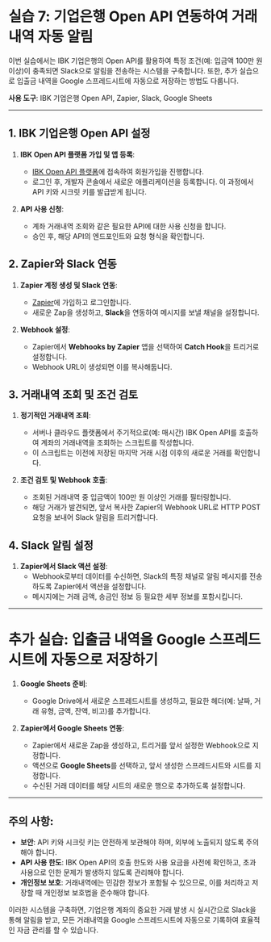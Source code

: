 # **실습 7: 기업은행 Open API 연동하여 거래내역 자동 알림**

이번 실습에서는 IBK 기업은행의 Open API를 활용하여 특정 조건(예: 입금액 100만 원 이상)이 충족되면 Slack으로 알림을 전송하는 시스템을 구축합니다. 또한, 추가 실습으로 입출금 내역을 Google 스프레드시트에 자동으로 저장하는 방법도 다룹니다.

**사용 도구**: IBK 기업은행 Open API, Zapier, Slack, Google Sheets

---

## 1. IBK 기업은행 Open API 설정

1. **IBK Open API 플랫폼 가입 및 앱 등록**:
   - [IBK Open API 플랫폼](https://devapiportal.ibk.co.kr/mup/ibk)에 접속하여 회원가입을 진행합니다.
   - 로그인 후, 개발자 콘솔에서 새로운 애플리케이션을 등록합니다. 이 과정에서 API 키와 시크릿 키를 발급받게 됩니다.

2. **API 사용 신청**:
   - 계좌 거래내역 조회와 같은 필요한 API에 대한 사용 신청을 합니다.
   - 승인 후, 해당 API의 엔드포인트와 요청 형식을 확인합니다.

## 2. Zapier와 Slack 연동

1. **Zapier 계정 생성 및 Slack 연동**:
   - [Zapier](https://zapier.com/)에 가입하고 로그인합니다.
   - 새로운 Zap을 생성하고, **Slack**을 연동하여 메시지를 보낼 채널을 설정합니다.

2. **Webhook 설정**:
   - Zapier에서 **Webhooks by Zapier** 앱을 선택하여 **Catch Hook**을 트리거로 설정합니다.
   - Webhook URL이 생성되면 이를 복사해둡니다.

## 3. 거래내역 조회 및 조건 검토

1. **정기적인 거래내역 조회**:
   - 서버나 클라우드 플랫폼에서 주기적으로(예: 매시간) IBK Open API를 호출하여 계좌의 거래내역을 조회하는 스크립트를 작성합니다.
   - 이 스크립트는 이전에 저장된 마지막 거래 시점 이후의 새로운 거래를 확인합니다.

2. **조건 검토 및 Webhook 호출**:
   - 조회된 거래내역 중 입금액이 100만 원 이상인 거래를 필터링합니다.
   - 해당 거래가 발견되면, 앞서 복사한 Zapier의 Webhook URL로 HTTP POST 요청을 보내어 Slack 알림을 트리거합니다.

## 4. Slack 알림 설정

1. **Zapier에서 Slack 액션 설정**:
   - Webhook로부터 데이터를 수신하면, Slack의 특정 채널로 알림 메시지를 전송하도록 Zapier에서 액션을 설정합니다.
   - 메시지에는 거래 금액, 송금인 정보 등 필요한 세부 정보를 포함시킵니다.

---

# **추가 실습: 입출금 내역을 Google 스프레드시트에 자동으로 저장하기**

1. **Google Sheets 준비**:
   - Google Drive에서 새로운 스프레드시트를 생성하고, 필요한 헤더(예: 날짜, 거래 유형, 금액, 잔액, 비고)를 추가합니다.

2. **Zapier에서 Google Sheets 연동**:
   - Zapier에서 새로운 Zap을 생성하고, 트리거를 앞서 설정한 Webhook으로 지정합니다.
   - 액션으로 **Google Sheets**를 선택하고, 앞서 생성한 스프레드시트와 시트를 지정합니다.
   - 수신된 거래 데이터를 해당 시트의 새로운 행으로 추가하도록 설정합니다.

---

## **주의 사항**:

- **보안**: API 키와 시크릿 키는 안전하게 보관해야 하며, 외부에 노출되지 않도록 주의해야 합니다.
- **API 사용 한도**: IBK Open API의 호출 한도와 사용 요금을 사전에 확인하고, 초과 사용으로 인한 문제가 발생하지 않도록 관리해야 합니다.
- **개인정보 보호**: 거래내역에는 민감한 정보가 포함될 수 있으므로, 이를 처리하고 저장할 때 개인정보 보호법을 준수해야 합니다.

이러한 시스템을 구축하면, 기업은행 계좌의 중요한 거래 발생 시 실시간으로 Slack을 통해 알림을 받고, 모든 거래내역을 Google 스프레드시트에 자동으로 기록하여 효율적인 자금 관리를 할 수 있습니다. 
